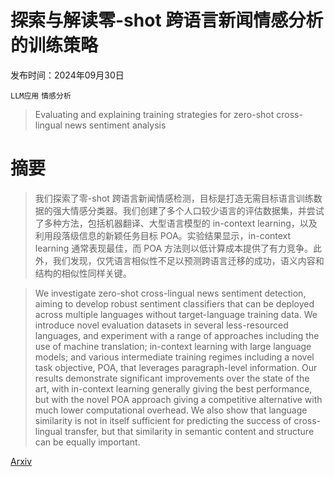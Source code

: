 # 探索与解读零-shot 跨语言新闻情感分析的训练策略

发布时间：2024年09月30日

`LLM应用` `情感分析`

> Evaluating and explaining training strategies for zero-shot cross-lingual news sentiment analysis

# 摘要

> 我们探索了零-shot 跨语言新闻情感检测，目标是打造无需目标语言训练数据的强大情感分类器。我们创建了多个人口较少语言的评估数据集，并尝试了多种方法，包括机器翻译、大型语言模型的 in-context learning，以及利用段落级信息的新颖任务目标 POA。实验结果显示，in-context learning 通常表现最佳，而 POA 方法则以低计算成本提供了有力竞争。此外，我们发现，仅凭语言相似性不足以预测跨语言迁移的成功，语义内容和结构的相似性同样关键。

> We investigate zero-shot cross-lingual news sentiment detection, aiming to develop robust sentiment classifiers that can be deployed across multiple languages without target-language training data. We introduce novel evaluation datasets in several less-resourced languages, and experiment with a range of approaches including the use of machine translation; in-context learning with large language models; and various intermediate training regimes including a novel task objective, POA, that leverages paragraph-level information. Our results demonstrate significant improvements over the state of the art, with in-context learning generally giving the best performance, but with the novel POA approach giving a competitive alternative with much lower computational overhead. We also show that language similarity is not in itself sufficient for predicting the success of cross-lingual transfer, but that similarity in semantic content and structure can be equally important.

[Arxiv](https://arxiv.org/abs/2409.20054)